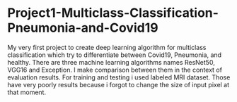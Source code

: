 # Project1-Multiclass-Classification-Pneumonia-and-Covid19
My very first project to create deep learning algorithm for multiclass classification which try to differentiate between Covid19, Pneumonia, and healthy. There are three machine learning algorithms names ResNet50, VGG16  and Exception.  I make comparison between them in the context of evaluation results. For training and testing i used labeled MRI dataset.
Those have very poorly results because i forgot to change the size of input pixel at that moment.
